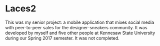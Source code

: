 # Laces2
This was my senior project: a mobile application that mixes social media with peer-to-peer sales for the designer-sneakers community. 
It was developed by myself and five other people at Kennesaw State University during our Spring 2017 semester. It was not completed.

